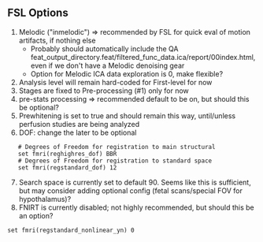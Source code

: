 ## FSL Options
1) Melodic ("inmelodic") => recommended by FSL for quick eval of motion artifacts, if nothing else
   - Probably should automatically include the QA feat_output_directory.feat/filtered_func_data.ica/report/00index.html, even if we don't have a Melodic denoising gear
   - Option for Melodic ICA data exploration is 0, make flexible?
2) Analysis level will remain hard-coded for First-level for now
3) Stages are fixed to Pre-processing (#1) only for now
4) pre-stats processing => recommended default to be on, but should this be optional?
5) Prewhitening is set to true and should remain this way, until/unless perfusion studies are being analyzed
6) DOF: change the later to be optional 
```
   # Degrees of Freedom for registration to main structural  
   set fmri(reghighres_dof) BBR  
   # Degrees of Freedom for registration to standard space
   set fmri(regstandard_dof) 12
``` 
7) Search space is currently set to default 90. Seems like this is sufficient, but may consider adding optional config (fetal scans/special FOV for hypothalamus)?
8) FNIRT is currently disabled; not highly recommended, but should this be an option?
```# Do nonlinear registration from structural to standard space?
set fmri(regstandard_nonlinear_yn) 0
```
